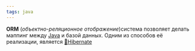 ```yaml
---
tags: java
---
```

**ORM** (*объектно-реляционное отображение*)система позволяет делать маппинг между [Java](📙MOC-JAVA.md) и базой данных.
Одним из способов её реализации, является [📙Hibernate](📙Hibernate.md)